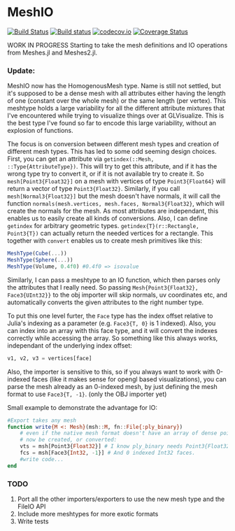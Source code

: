 # MeshIO

[![Build Status](https://travis-ci.org/JuliaIO/MeshIO.jl.svg)](https://travis-ci.org/JuliaIO/MeshIO.jl)
[![Build status](https://ci.appveyor.com/api/projects/status/db53fjnhbp1m0bk8/branch/master?svg=true)](https://ci.appveyor.com/project/SimonDanisch/meshio-jl/branch/master)
[![codecov.io](http://codecov.io/github/JuliaIO/MeshIO.jl/coverage.svg?branch=master)](http://codecov.io/github/JuliaIO/MeshIO.jl?branch=master)
[![Coverage Status](https://coveralls.io/repos/JuliaIO/MeshIO.jl/badge.svg?branch=master&service=github)](https://coveralls.io/github/JuliaIO/MeshIO.jl?branch=master)

WORK IN PROGRESS
Starting to take the mesh definitions and IO operations from Meshes.jl and Meshes2.jl.

### Update:

MeshIO now has the HomogenousMesh type. Name is still not settled, but it's supposed to be a dense mesh with all attributes either having the length of one (constant over the whole mesh) or the same length (per vertex).
This meshtype holds a large variability for all the different attribute mixtures that I've encountered while trying to visualize things over at GLVisualize. This is the best type I've found so far to encode this large variability, without an explosion of functions.

The focus is on conversion between different mesh types and creation of different mesh types.
This has led to some odd seeming design choices.
First, you can get an attribute via `getindex(::Mesh, ::Type{AttributeType})`. 
This will try to get this attribute, and if it has the wrong type try to convert it, or if it is not available try to create it.
So `mesh[Point3{Float32}]` on a mesh with vertices of type `Point3{Float64}` will return a vector of type `Point3{Float32}`.
Similarly, if you call `mesh[Normal3{Float32}]` but the mesh doesn't have normals, it will call the function `normals(mesh.vertices, mesh.faces, Normal3{Float32}`, which will create the normals for the mesh.
As most attributes are independant, this  enables us to easily create all kinds of conversions.
Also, I can define `getindex` for arbitrary geometric types.
`getindex{T}(r::Rectangle, Point3{T})` can actually return the needed vertices for a rectangle.
This together with `convert` enables us to create mesh primitives like this:
```Julia
MeshType(Cube(...))
MeshType(Sphere(...))
MeshType(Volume, 0.4f0) #0.4f0 => isovalue
```

Similarly, I can pass a meshtype to an IO function, which then parses only the attributes that I really need.
So passing `Mesh{Point3{Float32}, Face3{UInt32}}` to the obj importer will skip normals, uv coordinates etc, and automatically converts the given attributes to the right number type.

To put this one level furter, the `Face` type has the index offset relative to Julia's indexing as a parameter (e.g. `Face3{T, 0}` is 1 indexed). Also, you can index into an array with this face type, and it will convert the indexes correctly while accessing the array. So something like this always works, independant of the underlying index offset:
```Julia
v1, v2, v3 = vertices[face]
```
Also, the importer is sensitive to this, so if you always want to work with 0-indexed faces (like it makes sense for opengl based visualizations), you can parse the mesh already as an 0-indexed mesh, by just defining the mesh format to use `Face3{T, -1}`. (only the OBJ importer yet)

Small example to demonstrate the advantage for IO:
```Julia
#Export takes any mesh
function write{M <: Mesh}(msh::M, fn::File{:ply_binary})
    # even if the native mesh format doesn't have an array of dense points or faces, the correct ones will 
    # now be created, or converted:
    vts = msh[Point3{Float32}] # I know ply_binary needs Point3{Float32}
    fcs = msh[Face3{Int32, -1}] # And 0 indexed Int32 faces.
    #write code...
end
  ```
    

### TODO

1. Port all the other importers/exporters to use the new mesh type and the FileIO API
2. Include more meshtypes for more exotic formats
3. Write tests

